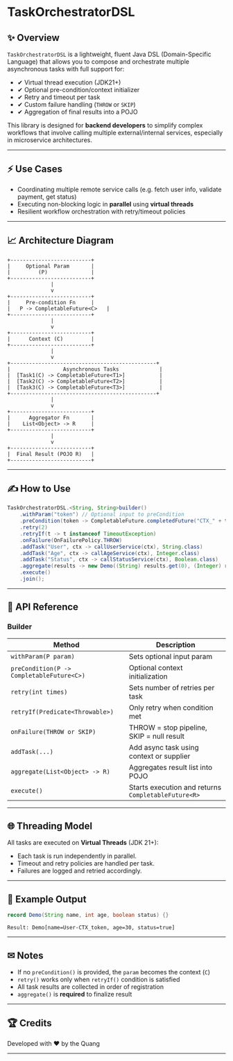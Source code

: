 # TaskOrchestratorDSL

## ✨ Overview

`TaskOrchestratorDSL` is a lightweight, fluent Java DSL (Domain-Specific Language) that allows you to compose and orchestrate multiple asynchronous tasks with full support for:

- ✔ Virtual thread execution (JDK21+)
- ✔ Optional pre-condition/context initializer
- ✔ Retry and timeout per task
- ✔ Custom failure handling (`THROW` or `SKIP`)
- ✔ Aggregation of final results into a POJO

This library is designed for **backend developers** to simplify complex workflows that involve calling multiple external/internal services, especially in microservice architectures.

---

## ⚡ Use Cases

- Coordinating multiple remote service calls (e.g. fetch user info, validate payment, get status)
- Executing non-blocking logic in **parallel** using **virtual threads**
- Resilient workflow orchestration with retry/timeout policies

---

## 📈 Architecture Diagram

```
+--------------------------+
|     Optional Param       |
|         (P)              |
+--------------------------+
              |
              v
+--------------------------+
|     Pre-condition Fn     |
|   P -> CompletableFuture<C>   |
+--------------------------+
              |
              v
+--------------------------+
|      Context (C)         |
+--------------------------+
              |
              v
+-----------------------------------------------+
|                 Asynchronous Tasks             |
|  [Task1(C) -> CompletableFuture<T1>]           |
|  [Task2(C) -> CompletableFuture<T2>]           |
|  [Task3(C) -> CompletableFuture<T3>]           |
+-----------------------------------------------+
              |
              v
+--------------------------+
|      Aggregator Fn       |
|    List<Object> -> R     |
+--------------------------+
              |
              v
+--------------------------+
|  Final Result (POJO R)   |
+--------------------------+
```

---

## ✍ How to Use

```java
TaskOrchestratorDSL.<String, String>builder()
    .withParam("token") // Optional input to preCondition
    .preCondition(token -> CompletableFuture.completedFuture("CTX_" + token))
    .retry(2)
    .retryIf(t -> t instanceof TimeoutException)
    .onFailure(OnFailurePolicy.THROW)
    .addTask("User", ctx -> callUserService(ctx), String.class)
    .addTask("Age", ctx -> callAgeService(ctx), Integer.class)
    .addTask("Status", ctx -> callStatusService(ctx), Boolean.class)
    .aggregate(results -> new Demo((String) results.get(0), (Integer) results.get(1), (Boolean) results.get(2)))
    .execute()
    .join();
```

---

## 📌 API Reference

### Builder

| Method                                    | Description                                         |
| ----------------------------------------- | --------------------------------------------------- |
| `withParam(P param)`                      | Sets optional input param                           |
| `preCondition(P -> CompletableFuture<C>)` | Optional context initialization                     |
| `retry(int times)`                        | Sets number of retries per task                     |
| `retryIf(Predicate<Throwable>)`           | Only retry when condition met                       |
| `onFailure(THROW or SKIP)`                | THROW = stop pipeline, SKIP = null result           |
| `addTask(...)`                            | Add async task using context or supplier            |
| `aggregate(List<Object> -> R)`            | Aggregates result list into POJO                    |
| `execute()`                               | Starts execution and returns `CompletableFuture<R>` |

---

## 🌐 Threading Model

All tasks are executed on **Virtual Threads** (JDK 21+):

- Each task is run independently in parallel.
- Timeout and retry policies are handled per task.
- Failures are logged and retried accordingly.

---

## 🚀 Example Output

```java
record Demo(String name, int age, boolean status) {}
```

```text
Result: Demo[name=User-CTX_token, age=30, status=true]
```

---

## ✉ Notes

- If no `preCondition()` is provided, the `param` becomes the context (`C`)
- `retry()` works only when `retryIf()` condition is satisfied
- All task results are collected in order of registration
- `aggregate()` is **required** to finalize result

---


## 🏆 Credits

Developed with ❤️ by the Quang

---

